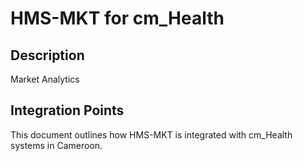 # HMS-MKT for cm_Health

## Description

Market Analytics

## Integration Points

This document outlines how HMS-MKT is integrated with cm_Health systems in Cameroon.
